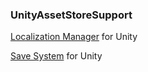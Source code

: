 ### UnityAssetStoreSupport

[Localization Manager](https://assetstore.unity.com/packages/slug/158921) for Unity

[Save System](https://assetstore.unity.com/packages/slug/158923) for Unity

